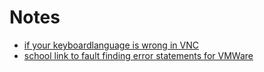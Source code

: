 # Notes

- [if your keyboardlanguage is wrong in VNC](https://kb.vmware.com/s/article/1004815)
- [school link to fault finding error statements for VMWare](https://frdedynamics.github.io/hvl_robotics_website/courses/ele306/install-vm)
